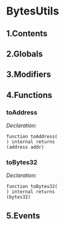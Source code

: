 # BytesUtils





## 1.Contents
<!-- START doctoc -->
<!-- END doctoc -->

## 2.Globals

## 3.Modifiers

## 4.Functions

### toAddress



*Declaration:*
```solidity
function toAddress(
) internal returns
(address addr)
```




### toBytes32



*Declaration:*
```solidity
function toBytes32(
) internal returns
(bytes32)
```




## 5.Events
